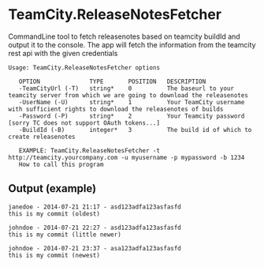 # TeamCity.ReleaseNotesFetcher

CommandLine tool to fetch releasenotes based on teamcity buildId and output it to the console. The app will fetch the information from the teamcity rest api with the given credentials

```
Usage: TeamCity.ReleaseNotesFetcher options

   OPTION              TYPE       POSITION   DESCRIPTION
   -TeamCityUrl (-T)   string*    0          The baseurl to your teamcity server from which we are going to download the releasenotes
   -UserName (-U)      string*    1          Your TeamCity username with sufficient rights to download the releasenotes of builds
   -Password (-P)      string*    2          Your Teamcity password [sorry TC does not support OAuth tokens...]
   -BuildId (-B)       integer*   3          The build id of which to create releasenotes

   EXAMPLE: TeamCity.ReleaseNotesFetcher -t http://teamcity.yourcompany.com -u myusername -p mypassword -b 1234
   How to call this program
```

## Output (example)

```
janedoe - 2014-07-21 21:17 - asd123adfa123asfasfd
this is my commit (oldest)

johndoe - 2014-07-21 22:27 - asd123adfa123asfasfd
this is my commit (little newer)

johndoe - 2014-07-21 23:37 - asa123adfa123asfasfd
this is my commit (newest)
```
